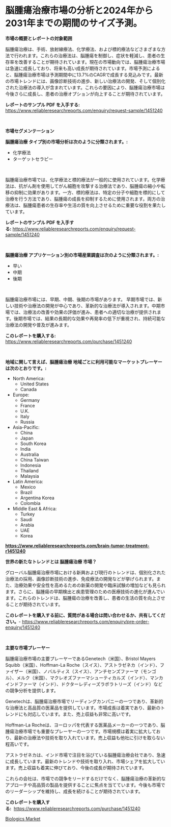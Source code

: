 <p><h1>脳腫瘍治療市場の分析と2024年から2031年までの期間のサイズ予測。</h1></p><p><strong>市場の概要とレポートの対象範囲</strong></p>
<p><p>脳腫瘍治療は、手術、放射線療法、化学療法、および標的療法などさまざまな方法で行われます。これらの治療法は、脳腫瘍を制御し、症状を軽減し、患者の生存率を改善することが期待されています。現在の市場動向では、脳腫瘍治療市場は急速に成長しており、将来も高い成長が期待されています。市場予測によると、脳腫瘍治療市場は予測期間中に13.7%のCAGRで成長する見込みです。最新の市場トレンドには、画像診断技術の進歩、新しい治療法の開発、そして個別化された治療法の導入が含まれています。これらの要因により、脳腫瘍治療市場は今後さらに成長し、患者の治療オプションが向上することが期待されています。</p></p>
<p><strong>レポートのサンプル PDF を入手する:</strong> <a href="https://www.reliableresearchreports.com/enquiry/request-sample/1451240">https://www.reliableresearchreports.com/enquiry/request-sample/1451240</a></p>
<p>&nbsp;</p>
<p><strong>市場セグメンテーション</strong></p>
<p><strong>脳腫瘍治療 タイプ別の市場分析は次のように分類されます。:</strong></p>
<p><ul><li>化学療法</li><li>ターゲットセラピー</li></ul></p>
<p>&nbsp;</p>
<p><p>脳腫瘍治療市場では、化学療法と標的療法が一般的に使用されています。化学療法は、抗がん剤を使用してがん細胞を攻撃する治療法であり、脳腫瘍の縮小や転移の抑制に効果があります。一方、標的療法は、特定の分子や細胞を標的にして治療を行う方法であり、脳腫瘍の成長を抑制するために使用されます。両方の治療法は、脳腫瘍患者の生存率や生活の質を向上させるために重要な役割を果たしています。</p></p>
<p><strong>レポートのサンプル PDF を入手する:</strong>&nbsp;<a href="https://www.reliableresearchreports.com/enquiry/request-sample/1451240">https://www.reliableresearchreports.com/enquiry/request-sample/1451240</a></p>
<p>&nbsp;</p>
<p><strong> 脳腫瘍治療 アプリケーション別の市場産業調査は次のように分類されます。:</strong></p>
<p><ul><li>早い</li><li>中期</li><li>後期</li></ul></p>
<p>&nbsp;</p>
<p><p>脳腫瘍治療市場には、早期、中期、後期の市場があります。 早期市場では、新しい技術や治療法の開発が中心であり、革新的な治療法が導入されます。中期市場では、治療法の改善や効果の評価が進み、患者への適切な治療が提供されます。後期市場では、結果の長期的な効果や再発率の低下が重視され、持続可能な治療法の開発や普及が進みます。</p></p>
<p><strong>このレポートを購入する:</strong>&nbsp; <a href="https://www.reliableresearchreports.com/purchase/1451240">https://www.reliableresearchreports.com/purchase/1451240</a></p>
<p>&nbsp;</p>
<p><strong>地域に関して言えば、脳腫瘍治療 地域ごとに利用可能なマーケットプレーヤーは次のとおりです。:</strong></p>
<p><ul>
    <li>
        North America:
        <ul>
            <li>United States</li>
            <li>Canada</li>
        </ul>
    </li>
    <li>
        Europe:
        <ul>
            <li>Germany</li>
            <li>France</li>
            <li>U.K.</li>
            <li>Italy</li>
            <li>Russia</li>
        </ul>
    </li>
    <li>
        Asia-Pacific:
        <ul>
            <li>China</li>
            <li>Japan</li>
            <li>South Korea</li>
            <li>India</li>
            <li>Australia</li>
            <li>China Taiwan</li>
            <li>Indonesia</li>
            <li>Thailand</li>
            <li>Malaysia</li>
        </ul>
    </li>
    <li>
        Latin America:
        <ul>
            <li>Mexico</li>
            <li>Brazil</li>
            <li>Argentina Korea</li>
            <li>Colombia</li>
        </ul>
    </li>
    <li>
        Middle East & Africa:
        <ul>
            <li>Turkey</li>
            <li>Saudi</li>
            <li>Arabia</li>
            <li>UAE</li>
            <li>Korea</li>
        </ul>
    </li>
    </ul></p>
<p><strong><a href="https://www.reliableresearchreports.com/brain-tumor-treatment-r1451240">https://www.reliableresearchreports.com/brain-tumor-treatment-r1451240</a></strong>&nbsp;</p>
<p><strong>世界の新たなトレンドとは 脳腫瘍治療 市場？</strong></p>
<p><p>グローバル脳腫瘍治療市場における新興および現行のトレンドは、個別化された治療法の採用、画像診断技術の進歩、免疫療法の開発などが挙げられます。また、治療効果や安全性を高めるための新薬の開発や臨床試験の増加なども見られます。さらに、脳腫瘍の早期検出と疾患管理のための医療技術の進化が進んでいます。これらのトレンドは、脳腫瘍の治療を改善し、患者の生活の質を向上させることが期待されています。</p></p>
<p><strong>このレポートを購入する前に、質問がある場合は問い合わせるか、共有してください。</strong>- <a href="https://www.reliableresearchreports.com/enquiry/pre-order-enquiry/1451240">https://www.reliableresearchreports.com/enquiry/pre-order-enquiry/1451240</a></p>
<p>&nbsp;</p>
<p><strong>主要な市場プレーヤー</strong></p>
<p><p>脳腫瘍治療市場の主要プレーヤーであるGenetech（米国）、Bristol Mayers Squibb（米国）、Hoffman-La Roche（スイス）、アストラゼネカ（インド）、ファイザー（米国）、ノバルティス（スイス）、アンチセンズファーマ（モンゴル）、メルク（米国）、マクレオズファーマシューティカルズ（インド）、マンカインドファーマ（インド）、ドクターレディーズラボラトリーズ（インド）などの競争分析を提供します。</p><p>Genetechは、脳腫瘍治療市場でリーディングカンパニーの一つであり、革新的な治療法と高品質の医薬品を提供しています。市場成長は着実であり、最新のトレンドにも対応しています。また、売上収益も非常に高いです。</p><p>Hoffman-La Rocheは、ヨーロッパを代表する医薬品メーカーの一つであり、脳腫瘍治療市場でも重要なプレーヤーの一つです。市場規模は着実に拡大しており、最新の治療法や技術を取り入れています。売上収益も他社に引けを取らない程高いです。</p><p>アストラゼネカは、インド市場で注目を浴びている脳腫瘍治療会社であり、急速に成長しています。最新のトレンドや技術を取り入れ、市場シェアを拡大しています。売上収益も着実に伸びており、今後の成長が期待されています。</p><p>これらの会社は、市場での競争をリードするだけでなく、脳腫瘍治療の革新的なアプローチや高品質の製品を提供することに焦点を当てています。今後も市場でのリーダーシップを維持し、成長を続けることが期待されています。</p></p>
<p><strong>このレポートを購入する:</strong>&nbsp;&nbsp;<a href="https://www.reliableresearchreports.com/purchase/1451240">https://www.reliableresearchreports.com/purchase/1451240</a></p>
<p><p><a href="https://nifty-kite-d51.notion.site/Global-Biologics-Market-Size-and-Market-Trends-Insights-and-Projections-from-2024-to-2031-ba1c1b28243948e0a1941ed8360be999">Biologics Market</a></p></p>